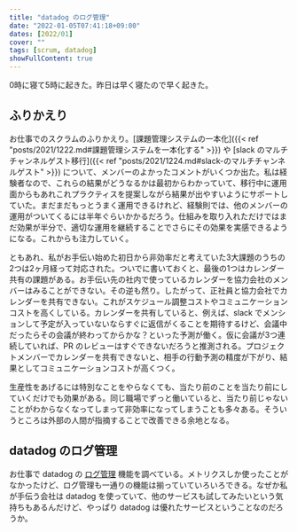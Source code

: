 ```yaml
---
title: "datadog のログ管理"
date: "2022-01-05T07:41:18+09:00"
dates: [2022/01]
cover: ""
tags: [scrum, datadog]
showFullContent: true
---
```


0時に寝て5時に起きた。昨日は早く寝たので早く起きた。

## ふりかえり

お仕事でのスクラムのふりかえり。[課題管理システムの一本化]({{< ref "posts/2021/1222.md#課題管理システムを一本化する" >}}) や [slack のマルチチャンネルゲスト移行]({{< ref "posts/2021/1224.md#slack-のマルチチャンネルゲスト" >}}) について、メンバーのよかったコメントがいくつか出た。私は経験者なので、これらの結果がどうなるかは最初からわかっていて、移行中に運用面からもあれこれプラクティスを提案しながら結果が出やすいようにサポートしていた。まだまだもっとうまく運用できるけれど、経験則では、他のメンバーの運用がついてくるには半年ぐらいかかるだろう。仕組みを取り入れただけではまだ効果が半分で、適切な運用を継続することでさらにその効果を実感できるようになる。これからも注力していく。

ともあれ、私がお手伝い始めた初日から非効率だと考えていた3大課題のうちの2つは2ヶ月経って対応された。ついでに書いておくと、最後の1つはカレンダー共有の課題がある。お手伝い先の社内で使っているカレンダーを協力会社のメンバーはみることができない。その逆も然り。したがって、正社員と協力会社でカレンダーを共有できない。これがスケジュール調整コストやコミュニケーションコストを高くしている。カレンダーを共有していると、例えば、slack でメンションして予定が入っていないならすぐに返信がくることを期待するけど、会議中だったらその会議が終わってからかな？といった予測が働く。仮に会議が3つ連続していれば、PR のレビューはすぐできないだろうと推測される。プロジェクトメンバーでカレンダーを共有できないと、相手の行動予測の精度が下がり、結果としてコミュニケーションコストが高くつく。

生産性をあげるには特別なことをやらなくても、当たり前のことを当たり前にしていくだけでも効果がある。同じ職場でずっと働いていると、当たり前じゃないことがわからなくなってしまって非効率になってしまうことも多々ある。そういうところは外部の人間が指摘することで改善できる余地となる。

## datadog のログ管理

お仕事で datadog の [ログ管理](https://docs.datadoghq.com/ja/logs/) 機能を調べている。メトリクスしか使ったことがなかったけど、ログ管理も一通りの機能は揃っていていろいろできる。なぜか私が手伝う会社は datadog を使っていて、他のサービスも試してみたいという気持ちもあるんだけど、やっぱり datadog は優れたサービスということなのだろうか。
